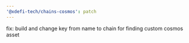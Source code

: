 ```yaml
---
'@xdefi-tech/chains-cosmos': patch
---
```


fix: build and change key from name to chain for finding custom cosmos asset
